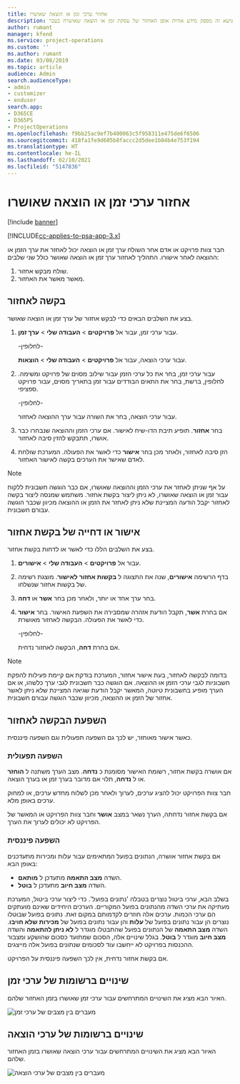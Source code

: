 ```yaml
---
title: אחזור ערכי זמן או הוצאה שאושרו
description: נושא זה מספק מידע אודות אופן האחזור של עסקת זמן או הוצאה שאושרה בעבר.
author: rumant
manager: kfend
ms.service: project-operations
ms.custom: ''
ms.author: rumant
ms.date: 03/08/2019
ms.topic: article
audience: Admin
search.audienceType:
- admin
- customizer
- enduser
search.app:
- D365CE
- D365PS
- ProjectOperations
ms.openlocfilehash: f9bb25ac9ef7b400063c5f958311e475de6f6506
ms.sourcegitcommit: 418fa1fe9d605b8faccc2d5dee1b04b4e753f194
ms.translationtype: HT
ms.contentlocale: he-IL
ms.lasthandoff: 02/10/2021
ms.locfileid: "5147836"
---
```

# <a name="recall-approved-time-or-expense-entries"></a>אחזור ערכי זמן או הוצאה שאושרו

[!include [banner](../includes/psa-now-project-operations.md)]

[!INCLUDE[cc-applies-to-psa-app-3.x](../includes/cc-applies-to-psa-app-3x.md)]

חבר צוות פרויקט או אדם אחר השולח ערך זמן או הוצאה יכול לאחזר את ערך הזמן או ההוצאה לאחר אישורו. התהליך לאחזור ערך זמן או הוצאה שאושר כולל שני שלבים:

1. שולח מבקש אחזור.
2. מאשר מאשר את האחזור.

## <a name="request-a-recall"></a>בקשה לאחזור

בצע את השלבים הבאים כדי לבקש אחזור של ערך זמן או הוצאה שאושר.

1. עבור ערכי זמן, עבור אל **פרויקטים** \> **העבודה שלי** \> **ערך זמן**.

    -לחלופין-

    עבור ערכי הוצאה, עבור אל **פרויקטים** \> **העבודה שלי** \> **הוצאות**.

2. עבור ערכי זמן, בחר את כל ערכי הזמן עבור שילוב מסוים של פרויקט ומשימה. לחלופין, ברשת, בחר את התאים הבודדים עבור זמן בתאריך מסוים, עבור פרויקט ספציפי.

    -לחלופין-

    עבור ערכי הוצאה, בחר את השורה עבור ערך ההוצאה לאחזור.

3. בחר **אחזור**. תופיע תיבת הדו-שיח לאישור. אם ערכי הזמן וההוצאה שנבחרו כבר אושרו, תתבקש להזין סיבה לאחזור.
4. הזן סיבה לאחזור, ולאחר מכן בחר **אישור** כדי לאשר את הפעולה. המערכת שולחת לאדם שאישר את הערכים בקשה לאישור האחזור.

> [!NOTE]
> על אף שניתן לאחזר את ערכי הזמן וההוצאה שאושרו, אם כבר הוגשה חשבונית ללקוח עבור זמן או הוצאה שאושרו, לא ניתן ליצור בקשת אחזור. משתמש שמנסה ליצור בקשה לאחזור יקבל הודעה המציינת שלא ניתן לאחזר את הזמן או ההוצאה מכיוון שכבר הוגשה עבורם חשבונית.

## <a name="approve-or-reject-a-recall-request"></a>אישור או דחייה של בקשת אחזור

בצע את השלבים הללו כדי לאשר או לדחות בקשת אחזור.

1. עבור אל **פרויקטים** \> **העבודה שלי** \> **אישורים**.
2. בדף הרשימה **אישורים**, שנה את התצוגה ל **בקשות אחזור לאישור**. מוצגת רשימה של בקשות אחזור שנשלחו.
3. בחר ערך אחד או יותר, ולאחר מכן בחר **אשר** או **דחה**.
4. אם בחרת **אשר**, תקבל הודעת אזהרה שמסבירה את השפעת האישור. ‏‏בחר **אישור** כדי לאשר את הפעולה. הבקשה לאחזור מאושרת.

    -לחלופין-

    אם בחרת **דחה**, הבקשה לאחזור נדחית.

> [!NOTE]
> בדומה לבקשה לאחזור, בעת אישור אחזור, המערכת בודקת אם קיימת פעילות להפקת חשבוניות לגבי ערכי הזמן או ההוצאה. אם הוגשה כבר חשבונית לגבי ערך כלשהו, או אם הערך מופיע בחשבונית טיוטה, המאשר יקבל הודעת שגיאה המציינת שלא ניתן לאשר אחזור של הזמן או ההוצאה, מכיוון שכבר הוגשה עבורם חשבונית.

## <a name="impact-of-a-recall-request"></a>השפעת הבקשה לאחזור

כאשר אישור מאוחזר, יש לכך גם השפעה תפעולית וגם השפעה פיננסית.

### <a name="operational-impact"></a>השפעה תפעולית

אם אושרה בקשת אחזור, רשומת האישור מסומנת כ **נדחה**. מצב הערך משתנה ל **הוחזר** או ל **נדחה**, תלוי אם מדובר בערך זמן או בערך הוצאה.

חבר צוות הפרויקט יכול להציג ערכים, לערוך ולאחר מכן לשלוח מחדש ערכים, או למחוק ערכים באופן מלא.

אם בקשת אחזור נדחתה, הערך נשאר במצב **אושר** וחבר צוות הפרויקט או המאשר של הפרויקט לא יכולים לערוך את הערך.

### <a name="financial-impact"></a>השפעה פיננסית

אם בקשת אחזור אושרה, הנתונים בפועל המתאימים עבור עלות ומכירות מתעדכנים באופן הבא:

- השדה **מצב התאמה** מתעדכן ל **מותאם**.
- השדה **מצב חיוב** מתעדכן ל **בוטל**.

בשלב הבא, ערכי ביטול נוצרים בטבלה 'נתונים בפועל'. כדי ליצור ערכי ביטול, המערכת מעתיקה את ערכי השדה מהנתונים בפועל המקוריים. הערכים היחידים שאינם מועתקים הם ערכי הכמות. ערכים אלה חוזרים לקדמותם במקום זאת. נתונים בפועל שבוטלו נוצרים הן עבור נתונים בפועל של **עלות** והן עבור נתונים בפועל של **מכירות שלא חויבו**. השדה **מצב התאמה** של הנתונים בפועל שהתבטלו מוגדר ל **לא ניתן להתאמה** והשדה **מצב חיוב** מוגדר ל **בוטל**. בגלל שינויים אלה, הסכום שמתועד כסכום שהושקע ומצבור ההכנסות בפרויקט לא ייחשבו עוד לסכומים שנתונים בפועל אלה מייצגים.

אם בקשת אחזור נדחית, אין לכך השפעה פיננסית על הפרויקט.

## <a name="changes-to-time-entry-records"></a>שינויים ברשומות של ערכי זמן

האיור הבא מציג את השינויים המתרחשים עבור ערכי זמן שאושרו בזמן האחזור שלהם.

![מעברים בין מצבים של ערכי זמן](media/TimeEntryStateTransitions.png)

## <a name="changes-to-expense-entry-records"></a>שינויים ברשומות של ערכי הוצאה

האיור הבא מציג את השינויים המתרחשים עבור ערכי הוצאה שאושרו בזמן האחזור שלהם.

![מעברים בין מצבים של ערכי הוצאה](media/ExpenseEntryStateTransitions.png)
